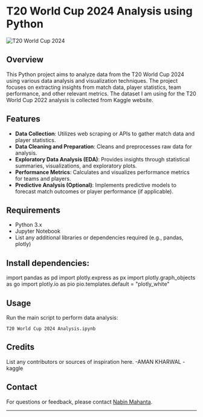 

# T20 World Cup 2024 Analysis using Python

![T20 World Cup 2024](T20_world_cup_2024.jpg)

## Overview
This Python project aims to analyze data from the T20 World Cup 2024 using various data analysis and visualization techniques. The project focuses on extracting insights from match data, player statistics, team performance, and other relevant metrics.
The dataset I am using for the T20 World Cup 2022 analysis is collected from Kaggle website.

## Features
- **Data Collection**: Utilizes web scraping or APIs to gather match data and player statistics.
- **Data Cleaning and Preparation**: Cleans and preprocesses raw data for analysis.
- **Exploratory Data Analysis (EDA)**: Provides insights through statistical summaries, visualizations, and exploratory plots.
- **Performance Metrics**: Calculates and visualizes performance metrics for teams and players.
- **Predictive Analysis (Optional)**: Implements predictive models to forecast match outcomes or player performance (if applicable).

## Requirements
- Python 3.x
- Jupyter Notebook
- List any additional libraries or dependencies required (e.g., pandas, plotly)


## Install dependencies:
 
   import pandas as pd
   import plotly.express as px
   import plotly.graph_objects as go
   import plotly.io as pio
   pio.templates.default = "plotly_white"

## Usage
 Run the main script to perform data analysis:
   ```
   T20 World Cup 2024 Analysis.ipynb
   ```


## Credits
List any contributors or sources of inspiration here.
 -AMAN KHARWAL
 -kaggle

## Contact
For questions or feedback, please contact [Nabin Mahanta](imnabin18@gmail.com).

---

